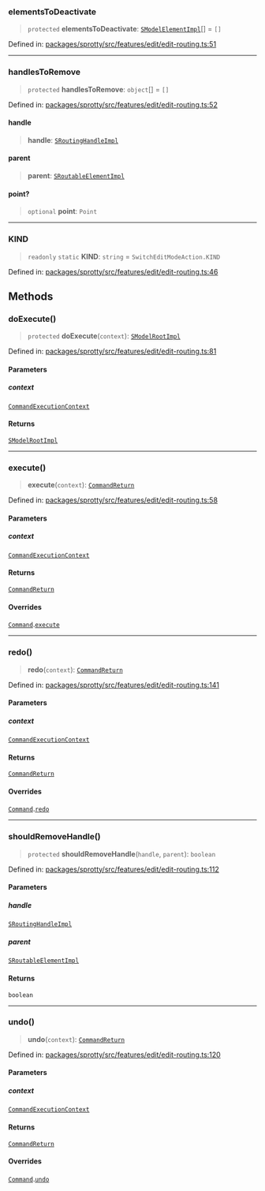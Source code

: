 
### elementsToDeactivate

> `protected` **elementsToDeactivate**: [`SModelElementImpl`](../Class.SModelElementImpl)[] = `[]`

Defined in: [packages/sprotty/src/features/edit/edit-routing.ts:51](https://github.com/eclipse-sprotty/sprotty/blob/f9b2433481cc27a1ac0c92d525a92039ae7f6c76/packages/sprotty/src/features/edit/edit-routing.ts#L51)

***

### handlesToRemove

> `protected` **handlesToRemove**: `object`[] = `[]`

Defined in: [packages/sprotty/src/features/edit/edit-routing.ts:52](https://github.com/eclipse-sprotty/sprotty/blob/f9b2433481cc27a1ac0c92d525a92039ae7f6c76/packages/sprotty/src/features/edit/edit-routing.ts#L52)

#### handle

> **handle**: [`SRoutingHandleImpl`](../Class.SRoutingHandleImpl)

#### parent

> **parent**: [`SRoutableElementImpl`](../Class.SRoutableElementImpl)

#### point?

> `optional` **point**: `Point`

***

### KIND

> `readonly` `static` **KIND**: `string` = `SwitchEditModeAction.KIND`

Defined in: [packages/sprotty/src/features/edit/edit-routing.ts:46](https://github.com/eclipse-sprotty/sprotty/blob/f9b2433481cc27a1ac0c92d525a92039ae7f6c76/packages/sprotty/src/features/edit/edit-routing.ts#L46)

## Methods

### doExecute()

> `protected` **doExecute**(`context`): [`SModelRootImpl`](../Class.SModelRootImpl)

Defined in: [packages/sprotty/src/features/edit/edit-routing.ts:81](https://github.com/eclipse-sprotty/sprotty/blob/f9b2433481cc27a1ac0c92d525a92039ae7f6c76/packages/sprotty/src/features/edit/edit-routing.ts#L81)

#### Parameters

##### context

[`CommandExecutionContext`](../Interface.CommandExecutionContext)

#### Returns

[`SModelRootImpl`](../Class.SModelRootImpl)

***

### execute()

> **execute**(`context`): [`CommandReturn`](../TypeAlias.CommandReturn)

Defined in: [packages/sprotty/src/features/edit/edit-routing.ts:58](https://github.com/eclipse-sprotty/sprotty/blob/f9b2433481cc27a1ac0c92d525a92039ae7f6c76/packages/sprotty/src/features/edit/edit-routing.ts#L58)

#### Parameters

##### context

[`CommandExecutionContext`](../Interface.CommandExecutionContext)

#### Returns

[`CommandReturn`](../TypeAlias.CommandReturn)

#### Overrides

[`Command`](../Class.Command).[`execute`](../Class.Command.md#execute)

***

### redo()

> **redo**(`context`): [`CommandReturn`](../TypeAlias.CommandReturn)

Defined in: [packages/sprotty/src/features/edit/edit-routing.ts:141](https://github.com/eclipse-sprotty/sprotty/blob/f9b2433481cc27a1ac0c92d525a92039ae7f6c76/packages/sprotty/src/features/edit/edit-routing.ts#L141)

#### Parameters

##### context

[`CommandExecutionContext`](../Interface.CommandExecutionContext)

#### Returns

[`CommandReturn`](../TypeAlias.CommandReturn)

#### Overrides

[`Command`](../Class.Command).[`redo`](../Class.Command.md#redo)

***

### shouldRemoveHandle()

> `protected` **shouldRemoveHandle**(`handle`, `parent`): `boolean`

Defined in: [packages/sprotty/src/features/edit/edit-routing.ts:112](https://github.com/eclipse-sprotty/sprotty/blob/f9b2433481cc27a1ac0c92d525a92039ae7f6c76/packages/sprotty/src/features/edit/edit-routing.ts#L112)

#### Parameters

##### handle

[`SRoutingHandleImpl`](../Class.SRoutingHandleImpl)

##### parent

[`SRoutableElementImpl`](../Class.SRoutableElementImpl)

#### Returns

`boolean`

***

### undo()

> **undo**(`context`): [`CommandReturn`](../TypeAlias.CommandReturn)

Defined in: [packages/sprotty/src/features/edit/edit-routing.ts:120](https://github.com/eclipse-sprotty/sprotty/blob/f9b2433481cc27a1ac0c92d525a92039ae7f6c76/packages/sprotty/src/features/edit/edit-routing.ts#L120)

#### Parameters

##### context

[`CommandExecutionContext`](../Interface.CommandExecutionContext)

#### Returns

[`CommandReturn`](../TypeAlias.CommandReturn)

#### Overrides

[`Command`](../Class.Command).[`undo`](../Class.Command.md#undo)
